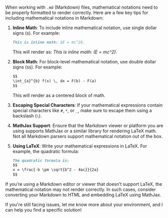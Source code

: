 When working with `.md` (Markdown) files, mathematical notations need to be properly formatted to render correctly. Here are a few key tips for including mathematical notations in Markdown:

1. **Inline Math**: To include inline mathematical notation, use single dollar signs (`$`). For example:
   ```md
   This is inline math: $E = mc^2$.
   ```
   This will render as: *This is inline math: \(E = mc^2\).*

2. **Block Math**: For block-level mathematical notation, use double dollar signs (`$$`). For example:
   ```md
   $$ 
   \int_{a}^{b} f(x) \, dx = F(b) - F(a) 
   $$
   ```
   This will render as a centered block of math.

3. **Escaping Special Characters**: If your mathematical expressions contain special characters like `#`, `*`, or `_`, make sure to escape them using a backslash (`\`).

4. **MathJax Support**: Ensure that the Markdown viewer or platform you are using supports MathJax or a similar library for rendering LaTeX math. Not all Markdown parsers support mathematical notation out of the box.

5. **Using LaTeX**: Write your mathematical expressions in LaTeX. For example, the quadratic formula:
   ```md
   The quadratic formula is:
   $$
   x = \frac{-b \pm \sqrt{b^2 - 4ac}}{2a}
   $$
   ```

If you’re using a Markdown editor or viewer that doesn’t support LaTeX, the mathematical notation may not render correctly. In such cases, consider converting your Markdown to HTML and embedding LaTeX using MathJax. 

If you're still facing issues, let me know more about your environment, and I can help you find a specific solution!
